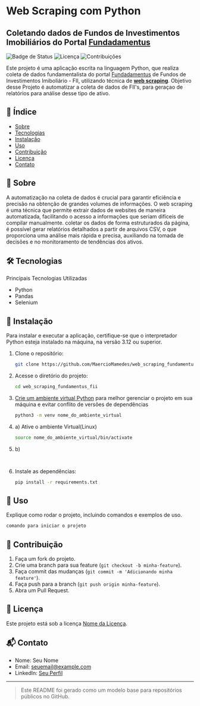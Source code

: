 # Web Scraping com Python
## Coletando dados de Fundos de Investimentos Imobiliários do Portal [Fundadamentus](https://www.fundamentus.com.br/)

![Badge de Status](https://img.shields.io/badge/status-em%20desenvolvimento-orange)
![Licença](https://img.shields.io/github/license/usuario/repo)
![Contribuições](https://img.shields.io/badge/contribui%C3%A7%C3%B5es-bem%20vindas-brightgreen)

Este projeto é uma aplicação escrita na linguagem Python, que realiza coleta de dados fundamentalista do portal [Fundadamentus](https://www.fundamentus.com.br/) de Fundos de Investimentos Imiboliário - FII, utilizando técnica de **[web scraping](https://pt.wikipedia.org/wiki/Web_scraping)**. Objetivo desse Projeto é automatizar a coleta de dados de FII's, para geraçao de relatórios para análise desse tipo de ativo. 

## 📌 Índice

- [Sobre](https://github.com/MaercioMamedes/web_scraping_fundamentus_fii?tab=readme-ov-file#-sobre)
- [Tecnologias](https://github.com/MaercioMamedes/web_scraping_fundamentus_fii?tab=readme-ov-file#-tecnologias)
- [Instalação](https://github.com/MaercioMamedes/web_scraping_fundamentus_fii?tab=readme-ov-file#-instala%C3%A7%C3%A3o)
- [Uso](#uso)
- [Contribuição](#contribui%C3%A7%C3%A3o)
- [Licença](#licen%C3%A7a)
- [Contato](#contato)

## 📖 Sobre

A automatização na coleta de dados é crucial para garantir eficiência e precisão na obtenção de grandes volumes de informações. O web scraping é uma técnica que permite extrair dados de websites de maneira automatizada, facilitando o acesso a informações que seriam difíceis de compilar manualmente. coletar os dados de forma estruturados da página, é possível gerar relatórios detalhados a partir de arquivos CSV, o que proporciona uma análise mais rápida e precisa, auxiliando na tomada de decisões e no monitoramento de tendências dos ativos.


## 🛠 Tecnologias

Principais Tecnologias Utilizadas

- Python
- Pandas
- Selenium
  
## 🚀 Instalação

Para instalar e executar a aplicação, certifique-se que o interpretador Python esteja instalado na máquina, na versão 3.12 ou superior.

1. Clone o repositório:
   ```sh
   git clone https://github.com/MaercioMamedes/web_scraping_fundamentus_fii.git
   ```
2. Acesse o diretório do projeto:
   ```sh
   cd web_scraping_fundamentus_fii
   ```
3. [Crie um ambiente virtual Python](https://www.alura.com.br/artigos/ambientes-virtuais-em-python?srsltid=AfmBOortk62KHQFExQEWIq1LtfrRpBE7zhNz1vJWCxJJk_oRAfgM3hbV) para melhor gerenciar o projeto em sua máquina e evitar conflito de versões de dependências
   ```sh
   python3 -m venv nome_do_ambiente_virtual  
   ```
4. a) Ative o ambiente Virtual(Linux)
    ```sh
    source nome_do_ambiente_virtual/bin/activate
    ```
4. b)
    ```sh
       
6. Instale as dependências:
   ```sh
   pip install -r requirements.txt
   ```

## 📌 Uso

Explique como rodar o projeto, incluindo comandos e exemplos de uso.

```sh
comando para iniciar o projeto
```

## 🤝 Contribuição

1. Faça um fork do projeto.
2. Crie uma branch para sua feature (`git checkout -b minha-feature`).
3. Faça commit das mudanças (`git commit -m 'Adicionando minha feature'`).
4. Faça push para a branch (`git push origin minha-feature`).
5. Abra um Pull Request.

## 📜 Licença

Este projeto está sob a licença [Nome da Licença](LICENSE).

## 📬 Contato

- Nome: Seu Nome
- Email: seuemail@example.com
- LinkedIn: [Seu Perfil](https://linkedin.com/in/seu-perfil)

---

> Este README foi gerado como um modelo base para repositórios públicos no GitHub.
